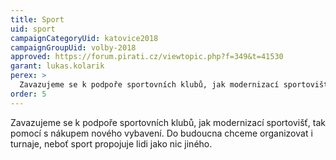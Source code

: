 ```yaml
---
title: Sport
uid: sport
campaignCategoryUid: katovice2018
campaignGroupUid: volby-2018
approved: https://forum.pirati.cz/viewtopic.php?f=349&t=41530
garant: lukas.kolarik
perex: >
  Zavazujeme se k podpoře sportovních klubů, jak modernizací sportovišť, tak pomocí s nákupem nového vybavení. Do budoucna chceme organizovat i turnaje, neboť sport propojuje lidi jako nic jiného.
order: 5
---
```


Zavazujeme se k podpoře sportovních klubů, jak modernizací sportovišť, tak pomocí s nákupem nového vybavení. Do budoucna chceme organizovat i turnaje, neboť sport propojuje lidi jako nic jiného.